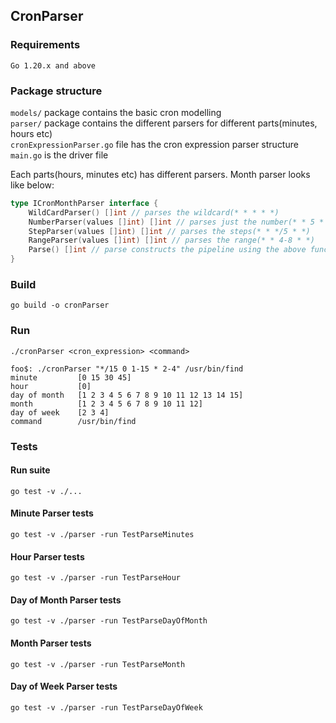 ## CronParser

### Requirements

`Go 1.20.x and above`

### Package structure

`models/` package contains the basic cron modelling \
`parser/` package contains the different parsers for different parts(minutes, hours etc) \
`cronExpressionParser.go`  file has the cron expression parser structure \
`main.go` is the driver file

Each parts(hours, minutes etc) has different parsers. Month parser looks like below:

```go
type ICronMonthParser interface {
    WildCardParser() []int // parses the wildcard(* * * * *)
    NumberParser(values []int) []int // parses just the number(* * 5 * *)
    StepParser(values []int) []int // parses the steps(* * */5 * *)
    RangeParser(values []int) []int // parses the range(* * 4-8 * *)
    Parse() []int // parse constructs the pipeline using the above functions and additional business logic if any.
}
```


### Build
``
go build -o cronParser
``

### Run

``
./cronParser <cron_expression> <command>
``

```
foo$: ./cronParser "*/15 0 1-15 * 2-4" /usr/bin/find
minute         [0 15 30 45]
hour           [0]
day of month   [1 2 3 4 5 6 7 8 9 10 11 12 13 14 15]
month          [1 2 3 4 5 6 7 8 9 10 11 12]
day of week    [2 3 4]
command        /usr/bin/find

```

### Tests

#### Run suite
``
go test -v ./...
``

#### Minute Parser tests
``
go test -v ./parser -run TestParseMinutes
``

#### Hour Parser tests
``
go test -v ./parser -run TestParseHour
``

#### Day of Month Parser tests
``
go test -v ./parser -run TestParseDayOfMonth
``

#### Month Parser tests
``
go test -v ./parser -run TestParseMonth
``

#### Day of Week Parser tests
``
go test -v ./parser -run TestParseDayOfWeek
``